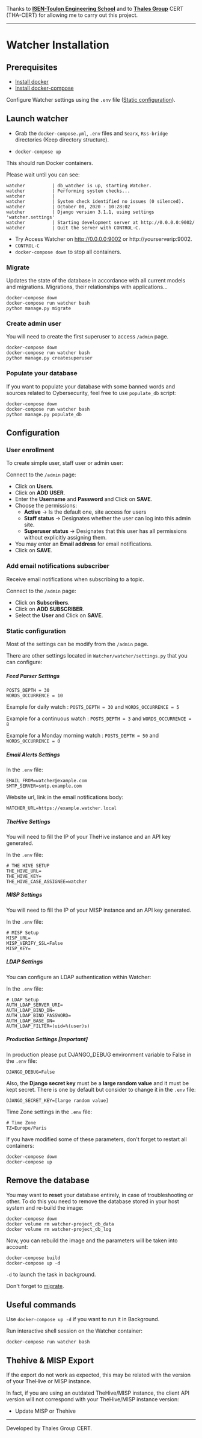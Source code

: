 Thanks to [**ISEN-Toulon Engineering School**](https://www.isen-mediterranee.fr/) and to [**Thales Group**](https://www.thalesgroup.com/) CERT (THA-CERT) for allowing me to carry out this project.

---
# Watcher Installation

## Prerequisites
- [Install docker](https://docs.docker.com/install/)
- [Install docker-compose](https://docs.docker.com/compose/install/)

Configure Watcher settings using the `.env` file ([Static configuration](#Static-configuration)).

## Launch watcher

- Grab the `docker-compose.yml`, `.env` files and `Searx`, `Rss-bridge` directories (Keep directory structure).
    
- `docker-compose up`

This should run Docker containers.

Please wait until you can see:

    watcher          | db_watcher is up, starting Watcher.
    watcher          | Performing system checks...
    watcher          | 
    watcher          | System check identified no issues (0 silenced).
    watcher          | October 08, 2020 - 10:28:02
    watcher          | Django version 3.1.1, using settings 'watcher.settings'
    watcher          | Starting development server at http://0.0.0.0:9002/
    watcher          | Quit the server with CONTROL-C.

- Try Access Watcher on http://0.0.0.0:9002 or http://yourserverip:9002.
- `CONTROL-C`
- `docker-compose down` to stop all containers.

### Migrate
Updates the state of the database in accordance with all current models and migrations. Migrations, their relationships 
with applications...

    docker-compose down
    docker-compose run watcher bash
    python manage.py migrate
    
### Create admin user
You will need to create the first superuser to access `/admin` page.

    docker-compose down
    docker-compose run watcher bash
    python manage.py createsuperuser

### Populate your database
If you want to populate your database with some banned words and sources related to Cybersecurity, 
feel free to use `populate_db` script:

    docker-compose down
    docker-compose run watcher bash
    python manage.py populate_db

## Configuration

### User enrollment 
To create simple user, staff user or admin user:

Connect to the `/admin` page:

   - Click on **Users**.
   - Click on **ADD USER**.
   - Enter the **Username** and **Password** and Click on **SAVE**.
   - Choose the permissions:
        * **Active** &rarr; Is the default one, site access for users
        * **Staff status** &rarr; Designates whether the user can log into this admin site.
        * **Superuser status** &rarr; Designates that this user has all permissions without explicitly assigning them.
   - You may enter an **Email address** for email notifications.
   - Click on **SAVE**.
   
### Add email notifications subscriber
Receive email notifications when subscribing to a topic.

Connect to the `/admin` page:

   - Click on **Subscribers**.
   - Click on **ADD SUBSCRIBER**.
   - Select the **User** and Click on **SAVE**.
   
### Static configuration
Most of the settings can be modify from the `/admin` page.

There are other settings located in `Watcher/watcher/settings.py` that you can configure:     

##### Feed Parser Settings
    POSTS_DEPTH = 30
    WORDS_OCCURRENCE = 10

Example for daily watch : `POSTS_DEPTH = 30` and `WORDS_OCCURRENCE = 5`

Example for a continuous watch : `POSTS_DEPTH = 3` and `WORDS_OCCURRENCE = 8`

Example for a Monday morning watch : `POSTS_DEPTH = 50` and `WORDS_OCCURRENCE = 0`

##### Email Alerts Settings
In the `.env` file:

    EMAIL_FROM=watcher@example.com
    SMTP_SERVER=smtp.example.com
    
Website url, link in the email notifications body:

    WATCHER_URL=https://example.watcher.local

##### TheHive Settings
You will need to fill the IP of your TheHive instance and an API key generated.

In the `.env` file:

    # THE HIVE SETUP
    THE_HIVE_URL=
    THE_HIVE_KEY=
    THE_HIVE_CASE_ASSIGNEE=watcher

##### MISP Settings
You will need to fill the IP of your MISP instance and an API key generated.

In the `.env` file:

    # MISP Setup
    MISP_URL=
    MISP_VERIFY_SSL=False
    MISP_KEY=

##### LDAP Settings
You can configure an LDAP authentication within Watcher:

In the `.env` file:

    # LDAP Setup
    AUTH_LDAP_SERVER_URI=
    AUTH_LDAP_BIND_DN=
    AUTH_LDAP_BIND_PASSWORD=
    AUTH_LDAP_BASE_DN=
    AUTH_LDAP_FILTER=(uid=%(user)s)

##### Production Settings [Important]

In production please put DJANGO_DEBUG environment variable to False in the `.env` file:

    DJANGO_DEBUG=False
    
Also, the **Django secret key** must be a **large random value** and it must be kept secret.
There is one by default but consider to change it in the `.env` file:

    DJANGO_SECRET_KEY=[large random value]
    
Time Zone settings in the `.env` file:

    # Time Zone
    TZ=Europe/Paris

If you have modified some of these parameters, don't forget to restart all containers:

    docker-compose down
    docker-compose up
    
## Remove the database

You may want to **reset** your database entirely, in case of troubleshooting or other. To do this you need to remove the database stored in your host system and re-build the image:

    docker-compose down
    docker volume rm watcher-project_db_data
    docker volume rm watcher-project_db_log

Now, you can rebuild the image and the parameters will be taken into account:

    docker-compose build
    docker-compose up -d

`-d` to launch the task in background.

Don't forget to [migrate](#migrate).

## Useful commands

Use `docker-compose up -d` if you want to run it in Background.

Run interactive shell session on the Watcher container:

    docker-compose run watcher bash 

## Thehive & MISP Export
If the export do not work as expected, this may be related with 
the version of your TheHive or MISP instance.

In fact, if you are using an outdated TheHive/MISP instance, the client API version will not correspond with your 
TheHive/MISP instance version:

- Update MISP or Thehive

---
Developed by Thales Group CERT.